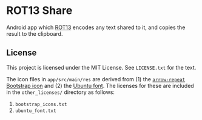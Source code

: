 # ROT13 Share

Android app which [ROT13](https://en.wikipedia.org/wiki/ROT13) encodes any text shared to it, and
copies the result to the clipboard.

## License

This project is licensed under the MIT License. See `LICENSE.txt` for the text.

The icon files in `app/src/main/res` are derived from (1) the
[`arrow-repeat` Bootstrap icon](https://icons.getbootstrap.com/icons/arrow-repeat/) and (2) the
[Ubuntu font](https://design.ubuntu.com/font). The licenses for these  are included in the
`other_licenses/` directory as follows:

1. `bootstrap_icons.txt`
2. `ubuntu_font.txt`
